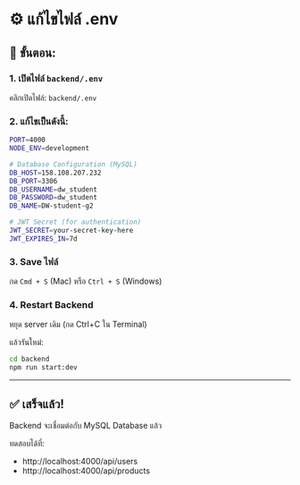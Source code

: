 # ⚙️ แก้ไขไฟล์ .env

## 📝 ขั้นตอน:

### 1. เปิดไฟล์ `backend/.env` 

คลิกเปิดไฟล์: `backend/.env`

### 2. แก้ไขเป็นดังนี้:

```bash
PORT=4000
NODE_ENV=development

# Database Configuration (MySQL)
DB_HOST=158.108.207.232
DB_PORT=3306
DB_USERNAME=dw_student
DB_PASSWORD=dw_student
DB_NAME=DW-student-g2

# JWT Secret (for authentication)
JWT_SECRET=your-secret-key-here
JWT_EXPIRES_IN=7d
```

### 3. Save ไฟล์

กด `Cmd + S` (Mac) หรือ `Ctrl + S` (Windows)

### 4. Restart Backend

หยุด server เดิม (กด Ctrl+C ใน Terminal)

แล้วรันใหม่:
```bash
cd backend
npm run start:dev
```

---

## ✅ เสร็จแล้ว!

Backend จะเชื่อมต่อกับ MySQL Database แล้ว

ทดสอบได้ที่:
- http://localhost:4000/api/users
- http://localhost:4000/api/products

